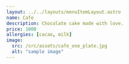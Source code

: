 ```yaml
---
layout: ../../layouts/menuItemLayout.astro
name: Cafe
description: Chocolate cake made with love.
price: 1000
allergies: [cacao, milk]
image:
  src: /src/assets/cafe_one_plate.jpg
  alt: "sample image"
---
```

